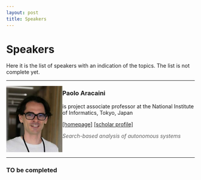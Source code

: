 ```yaml
---
layout: post
title: Speakers
---
```

Speakers
===============

Here it is the list of speakers with an indication of the topics. The list is not complete yet.

___

<img align="left" src="/assets/images/speakers/paoloarcaini.jpg"  width="150"> 

### Paolo Aracaini 
   
   is project associate professor at the National Institute of Informatics, Tokyo, Japan

   [\[homepage\]](https://group-mmm.org/~arcaini/)  [\[scholar profile\]](https://scholar.google.com/citations?user=TvrhRdQAAAAJ)  
   
   > *Search-based analysis of autonomous systems*

<br clear="left"/>  

___

### TO be completed

[//]: <> (### NOME E COGNOME DESCRIZIONE PAG WEB ***)
